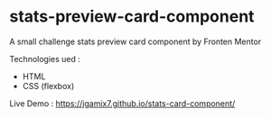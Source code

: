 # stats-preview-card-component
A small challenge stats preview card component by Fronten Mentor


Technologies ued : 
- HTML 
- CSS (flexbox)

Live Demo : https://jgamix7.github.io/stats-card-component/
